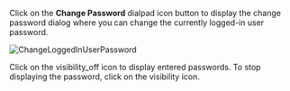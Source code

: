 ---
---

Click on the **Change Password** <span class="material-icons">dialpad</span> icon button to display the change password dialog where you can change the currently logged-in user password.

![ChangeLoggedInUserPassword](/images/SCALE/ChangeLoggedInUserPassword.png "Change Logged In User Password")

Click on the <span class="material-icons">visibility_off</span> icon to display entered passwords. 
To stop displaying the password, click on the <span class="material-icons">visibility</span> icon.
